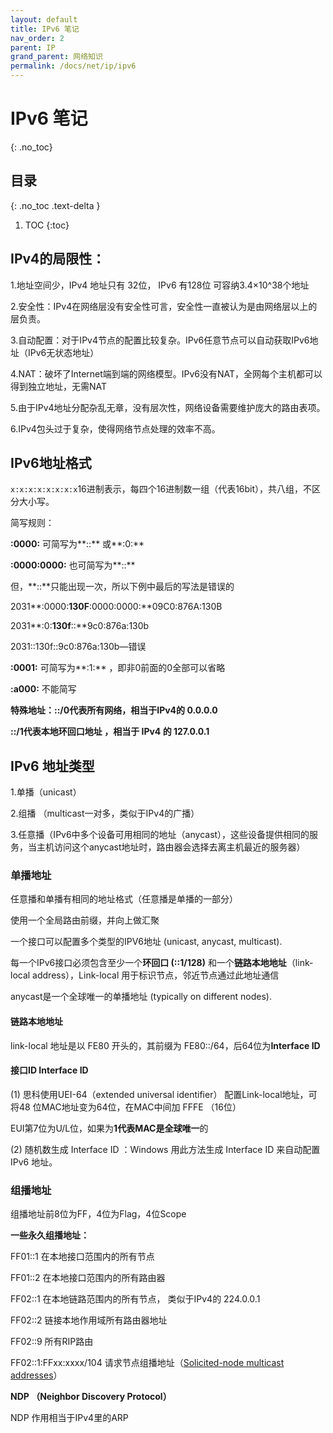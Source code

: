 ```yaml
---
layout: default
title: IPv6 笔记
nav_order: 2
parent: IP
grand_parent: 网络知识
permalink: /docs/net/ip/ipv6
---
```


# IPv6 笔记


{: .no_toc}

## 目录

{: .no_toc .text-delta }


1. TOC
{:toc}


## IPv4的局限性：

 1.地址空间少，IPv4 地址只有 32位， IPv6 有128位 可容纳3.4×10^38个地址

 2.安全性：IPv4在网络层没有安全性可言，安全性一直被认为是由网络层以上的层负责。

 3.自动配置：对于IPv4节点的配置比较复杂。IPv6任意节点可以自动获取IPv6地址（IPv6无状态地址）

 4.NAT：破坏了Internet端到端的网络模型。IPv6没有NAT，全网每个主机都可以得到独立地址，无需NAT

 5.由于IPv4地址分配杂乱无章，没有层次性，网络设备需要维护庞大的路由表项。

 6.IPv4包头过于复杂，使得网络节点处理的效率不高。



## IPv6地址格式

`x:x:x:x:x:x:x:x`16进制表示，每四个16进制数一组（代表16bit），共八组，不区分大小写。

简写规则：

**:0000:**  可简写为**::** 或**:0:**

**:0000:0000:**  也可简写为**::**

但，**::**只能出现一次，所以下例中最后的写法是错误的

2031**:0000:**130F**:0000:0000:**09C0:876A:130B

2031**:0:**130f**::**9c0:876a:130b

2031::130f::9c0:876a:130b—错误

**:0001:** 可简写为**:1:**  ，即非0前面的0全部可以省略

**:a000:** 不能简写

**特殊地址：::/0代表所有网络，相当于IPv4的 0.0.0.0**

**::/1代表本地环回口地址 ，相当于 IPv4 的 127.0.0.1**

## IPv6 地址类型

1.单播（unicast）

2.组播 （multicast一对多，类似于IPv4的广播）

3.任意播（IPv6中多个设备可用相同的地址（anycast），这些设备提供相同的服务，当主机访问这个anycast地址时，路由器会选择去离主机最近的服务器）

### 单播地址

任意播和单播有相同的地址格式（任意播是单播的一部分）

使用一个全局路由前缀，并向上做汇聚

一个接口可以配置多个类型的IPV6地址 (unicast, anycast, multicast).

每一个IPv6接口必须包含至少一个**环回口 (::1/128)**  和一个**链路本地地址**（link-local address），Link-local 用于标识节点，邻近节点通过此地址通信

anycast是一个全球唯一的单播地址 (typically on different nodes).

#### 链路本地地址

link-local 地址是以 FE80 开头的，其前缀为 FE80::/64，后64位为**Interface ID**

####  接口ID Interface ID

(1) 思科使用UEI-64（extended universal identifier） 配置Link-local地址，可将48 位MAC地址变为64位，在MAC中间加 FFFE （16位）

 EUI第7位为U/L位，如果为**1代表MAC是全球唯一**的

(2) 随机数生成 Interface ID ：Windows 用此方法生成 Interface ID 来自动配置 IPv6 地址。

### 组播地址

组播地址前8位为FF，4位为Flag，4位Scope

**一些永久组播地址：**

FF01::1   在本地接口范围内的所有节点

FF01::2   在本地接口范围内的所有路由器 

FF02::1   在本地链路范围内的所有节点， 类似于IPv4的 224.0.0.1

FF02::2   链接本地作用域所有路由器地址

FF02::9   所有RIP路由

FF02::1:FFxx:xxxx/104  请求节点组播地址（[Solicited-node multicast addresses](http://blog.csdn.net/jy15569597/article/details/7992127)）

**NDP （Neighbor Discovery Protocol）**

NDP  作用相当于IPv4里的ARP
